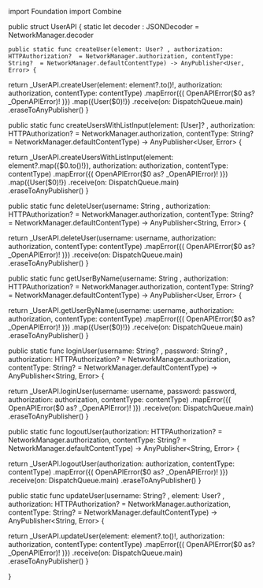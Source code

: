 import Foundation
import Combine


public struct UserAPI {
    static let decoder : JSONDecoder = NetworkManager.decoder

    public static func createUser(element: User? , authorization: HTTPAuthorization?  = NetworkManager.authorization, contentType: String?  = NetworkManager.defaultContentType) -> AnyPublisher<User, Error> {

return _UserAPI.createUser(element: element?.to()!, authorization: authorization, contentType: contentType)
.mapError({( OpenAPIError($0 as? _OpenAPIError)! )})
.map({User($0)!})
.receive(on: DispatchQueue.main)
.eraseToAnyPublisher()
}

public static func createUsersWithListInput(element: [User]? , authorization: HTTPAuthorization?  = NetworkManager.authorization, contentType: String?  = NetworkManager.defaultContentType) -> AnyPublisher<User, Error> {

return _UserAPI.createUsersWithListInput(element: element?.map({$0.to()!}), authorization: authorization, contentType: contentType)
.mapError({( OpenAPIError($0 as? _OpenAPIError)! )})
.map({User($0)!})
.receive(on: DispatchQueue.main)
.eraseToAnyPublisher()
}

public static func deleteUser(username: String , authorization: HTTPAuthorization?  = NetworkManager.authorization, contentType: String?  = NetworkManager.defaultContentType) -> AnyPublisher<String, Error> {

return _UserAPI.deleteUser(username: username, authorization: authorization, contentType: contentType)
.mapError({( OpenAPIError($0 as? _OpenAPIError)! )})
.receive(on: DispatchQueue.main)
.eraseToAnyPublisher()
}

public static func getUserByName(username: String , authorization: HTTPAuthorization?  = NetworkManager.authorization, contentType: String?  = NetworkManager.defaultContentType) -> AnyPublisher<User, Error> {

return _UserAPI.getUserByName(username: username, authorization: authorization, contentType: contentType)
.mapError({( OpenAPIError($0 as? _OpenAPIError)! )})
.map({User($0)!})
.receive(on: DispatchQueue.main)
.eraseToAnyPublisher()
}

public static func loginUser(username: String? , password: String? , authorization: HTTPAuthorization?  = NetworkManager.authorization, contentType: String?  = NetworkManager.defaultContentType) -> AnyPublisher<String, Error> {

return _UserAPI.loginUser(username: username, password: password, authorization: authorization, contentType: contentType)
.mapError({( OpenAPIError($0 as? _OpenAPIError)! )})
.receive(on: DispatchQueue.main)
.eraseToAnyPublisher()
}

public static func logoutUser(authorization: HTTPAuthorization?  = NetworkManager.authorization, contentType: String?  = NetworkManager.defaultContentType) -> AnyPublisher<String, Error> {

return _UserAPI.logoutUser(authorization: authorization, contentType: contentType)
.mapError({( OpenAPIError($0 as? _OpenAPIError)! )})
.receive(on: DispatchQueue.main)
.eraseToAnyPublisher()
}

public static func updateUser(username: String? , element: User? , authorization: HTTPAuthorization?  = NetworkManager.authorization, contentType: String?  = NetworkManager.defaultContentType) -> AnyPublisher<String, Error> {

return _UserAPI.updateUser(element: element?.to()!, authorization: authorization, contentType: contentType)
.mapError({( OpenAPIError($0 as? _OpenAPIError)! )})
.receive(on: DispatchQueue.main)
.eraseToAnyPublisher()
}

}
